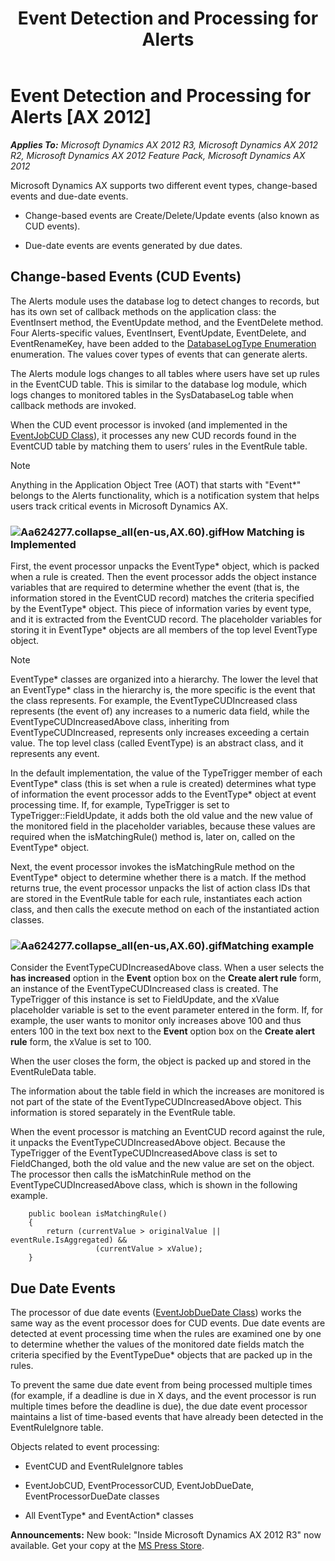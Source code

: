 ﻿---
title: Event Detection and Processing for Alerts
TOCTitle: Event Detection and Processing for Alerts
ms:assetid: 37e0e655-bb7f-43a1-b8ac-3d69f406cb0e
ms:mtpsurl: https://msdn.microsoft.com/en-us/library/Aa624277(v=AX.60)
ms:contentKeyID: 35242822
ms.date: 05/18/2015
mtps_version: v=AX.60
---

# Event Detection and Processing for Alerts [AX 2012]


_**Applies To:** Microsoft Dynamics AX 2012 R3, Microsoft Dynamics AX 2012 R2, Microsoft Dynamics AX 2012 Feature Pack, Microsoft Dynamics AX 2012_

Microsoft Dynamics AX supports two different event types, change-based events and due-date events.

  - Change-based events are Create/Delete/Update events (also known as CUD events).

  - Due-date events are events generated by due dates.

## Change-based Events (CUD Events)

The Alerts module uses the database log to detect changes to records, but has its own set of callback methods on the application class: the EventInsert method, the EventUpdate method, and the EventDelete method. Four Alerts-specific values, EventInsert, EventUpdate, EventDelete, and EventRenameKey, have been added to the [DatabaseLogType Enumeration](https://msdn.microsoft.com/en-us/library/gg882103\(v=ax.60\)) enumeration. The values cover types of events that can generate alerts.

The Alerts module logs changes to all tables where users have set up rules in the EventCUD table. This is similar to the database log module, which logs changes to monitored tables in the SysDatabaseLog table when callback methods are invoked.

When the CUD event processor is invoked (and implemented in the [EventJobCUD Class](https://msdn.microsoft.com/en-us/library/gg743966\(v=ax.60\))), it processes any new CUD records found in the EventCUD table by matching them to users’ rules in the EventRule table.


> [!NOTE]
> <P>Anything in the Application Object Tree (AOT) that starts with "Event*" belongs to the Alerts functionality, which is a notification system that helps users track critical events in Microsoft Dynamics AX.</P>



### ![Aa624277.collapse\_all(en-us,AX.60).gif](images/Gg863931.collapse_all(en-us,AX.60).gif "Aa624277.collapse_all(en-us,AX.60).gif")How Matching is Implemented

First, the event processor unpacks the EventType\* object, which is packed when a rule is created. Then the event processor adds the object instance variables that are required to determine whether the event (that is, the information stored in the EventCUD record) matches the criteria specified by the EventType\* object. This piece of information varies by event type, and it is extracted from the EventCUD record. The placeholder variables for storing it in EventType\* objects are all members of the top level EventType object.


> [!NOTE]
> <P>EventType* classes are organized into a hierarchy. The lower the level that an EventType* class in the hierarchy is, the more specific is the event that the class represents. For example, the EventTypeCUDIncreased class represents (the event of) any increases to a numeric data field, while the EventTypeCUDIncreasedAbove class, inheriting from EventTypeCUDIncreased, represents only increases exceeding a certain value. The top level class (called EventType) is an abstract class, and it represents any event.</P>



In the default implementation, the value of the TypeTrigger member of each EventType\* class (this is set when a rule is created) determines what type of information the event processor adds to the EventType\* object at event processing time. If, for example, TypeTrigger is set to TypeTrigger::FieldUpdate, it adds both the old value and the new value of the monitored field in the placeholder variables, because these values are required when the isMatchingRule() method is, later on, called on the EventType\* object.

Next, the event processor invokes the isMatchingRule method on the EventType\* object to determine whether there is a match. If the method returns true, the event processor unpacks the list of action class IDs that are stored in the EventRule table for each rule, instantiates each action class, and then calls the execute method on each of the instantiated action classes.

### ![Aa624277.collapse\_all(en-us,AX.60).gif](images/Gg863931.collapse_all(en-us,AX.60).gif "Aa624277.collapse_all(en-us,AX.60).gif")Matching example

Consider the EventTypeCUDIncreasedAbove class. When a user selects the **has increased** option in the **Event** option box on the **Create alert rule** form, an instance of the EventTypeCUDIncreased class is created. The TypeTrigger of this instance is set to FieldUpdate, and the xValue placeholder variable is set to the event parameter entered in the form. If, for example, the user wants to monitor only increases above 100 and thus enters 100 in the text box next to the **Event** option box on the **Create alert rule** form, the xValue is set to 100.

When the user closes the form, the object is packed up and stored in the EventRuleData table.

The information about the table field in which the increases are monitored is not part of the state of the EventTypeCUDIncreasedAbove object. This information is stored separately in the EventRule table.

When the event processor is matching an EventCUD record against the rule, it unpacks the EventTypeCUDIncreasedAbove object. Because the TypeTrigger of the EventTypeCUDIncreasedAbove class is set to FieldChanged, both the old value and the new value are set on the object. The processor then calls the isMatchinRule method on the EventTypeCUDIncreasedAbove class, which is shown in the following example.
```X++  
    public boolean isMatchingRule()
    {
        return (currentValue > originalValue || eventRule.IsAggregated) &&
                   (currentValue > xValue);
    }
```
## Due Date Events

The processor of due date events ([EventJobDueDate Class](https://msdn.microsoft.com/en-us/library/gg759385\(v=ax.60\))) works the same way as the event processor does for CUD events. Due date events are detected at event processing time when the rules are examined one by one to determine whether the values of the monitored date fields match the criteria specified by the EventTypeDue\* objects that are packed up in the rules.

To prevent the same due date event from being processed multiple times (for example, if a deadline is due in X days, and the event processor is run multiple times before the deadline is due), the due date event processor maintains a list of time-based events that have already been detected in the EventRuleIgnore table.

Objects related to event processing:

  - EventCUD and EventRuleIgnore tables

  - EventJobCUD, EventProcessorCUD, EventJobDueDate, EventProcessorDueDate classes

  - All EventType\* and EventAction\* classes

  
**Announcements:** New book: "Inside Microsoft Dynamics AX 2012 R3" now available. Get your copy at the [MS Press Store](https://www.microsoftpressstore.com/store/inside-microsoft-dynamics-ax-2012-r3-9780735685109).

